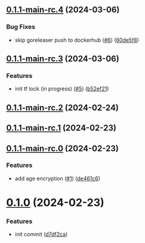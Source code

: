 ## [0.1.1-main-rc.4](https://github.com/kholisrag/terraform-backend-gitops/compare/v0.1.1-main-rc.3...v0.1.1-main-rc.4) (2024-03-06)


### Bug Fixes

* skip goreleaser push to dockerhub ([#6](https://github.com/kholisrag/terraform-backend-gitops/issues/6)) ([60de5f8](https://github.com/kholisrag/terraform-backend-gitops/commit/60de5f8cb7ca5de2384cd25a728bb5280c9a84a0))



## [0.1.1-main-rc.3](https://github.com/kholisrag/terraform-backend-gitops/compare/v0.1.1-main-rc.2...v0.1.1-main-rc.3) (2024-03-06)


### Features

* init tf lock (in progress) ([#5](https://github.com/kholisrag/terraform-backend-gitops/issues/5)) ([b52ef21](https://github.com/kholisrag/terraform-backend-gitops/commit/b52ef2177a1680463e2013de9aba88a22e3a62b5))



## [0.1.1-main-rc.2](https://github.com/kholisrag/terraform-backend-gitops/compare/v0.1.1-main-rc.1...v0.1.1-main-rc.2) (2024-02-24)



## [0.1.1-main-rc.1](https://github.com/kholisrag/terraform-backend-gitops/compare/v0.1.1-main-rc.0...v0.1.1-main-rc.1) (2024-02-23)



## [0.1.1-main-rc.0](https://github.com/kholisrag/terraform-backend-gitops/compare/v0.1.0...v0.1.1-main-rc.0) (2024-02-23)


### Features

* add age encryption ([#1](https://github.com/kholisrag/terraform-backend-gitops/issues/1)) ([de461c6](https://github.com/kholisrag/terraform-backend-gitops/commit/de461c60dba9da9bf9d174d706c4e8957d25e316))



# [0.1.0](https://github.com/kholisrag/terraform-backend-gitops/compare/d7df2caf14b30e0c8976210155bf673d87c311ab...v0.1.0) (2024-02-23)


### Features

* init commit ([d7df2ca](https://github.com/kholisrag/terraform-backend-gitops/commit/d7df2caf14b30e0c8976210155bf673d87c311ab))



